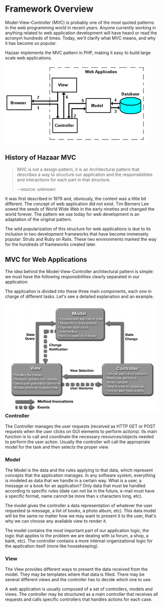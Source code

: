 # Framework Overview

Model-View-Controller (MVC) is probably one of the most quoted patterns in the web programming world in recent years. Anyone currently working in anything related to web application development will have heard or read the acronym hundreds of times. Today, we'll clarify what MVC means, and why it has become so popular. 

Hazaar implements the MVC pattern in PHP, making it easy to build large scale web applications.

![MVC Overview](images/mvc-overview.gif)

## History of Hazaar MVC

> MVC is not a design pattern, it is an Architectural pattern that describes a way to structure our application and the responsibilities and interactions  for each part in that structure.
>
> --source: unknown

It was first described in 1979 and, obviously, the context was a little bit different. The concept of web application did not exist. Tim Berners Lee sowed the seeds of World Wide Web in the early nineties and changed the world forever. The pattern we use today for web development is an adaptation of the original pattern.

The wild popularization of this structure for web applications is due to its inclusion in two development frameworks that have become immensely popular: Struts and Ruby on Rails. These two environments marked the way for the hundreds of frameworks created later.

## MVC for Web Applications

The idea behind the Model-View-Controller architectural pattern is simple: we must have the following responsibilities clearly separated in our application:

The application is divided into these three main components, each one in charge of different tasks. Let's see a detailed explanation and an example.

<img alt="mvc diagram" src="images/mvc_diagram.png" title="MVC Diagram" style="float: right;" />

### Controller

The Controller manages the user requests (received as HTTP GET or POST requests when the user clicks on GUI elements to perform actions). Its main function is to call and coordinate the necessary resources/objects needed to perform the user action. Usually the controller will call the appropriate model for the task and then selects the proper view.

### Model

The Model is the data and the rules applying to that data, which represent concepts that the application manages. In any software system, everything is modeled as data that we handle in a certain way. What is a user, a message or a book for an application? Only data that must be handled according to specific rules (date can not be in the future, e-mail must have a specific format, name cannot be more than x characters long, etc).

The model gives the controller a data representation of whatever the user requested (a message, a list of books, a photo album, etc). This data model will be the same no matter how we may want to present it to the user, that's why we can choose any available view to render it.

The model contains the most important part of our application logic, the logic that applies to the problem we are dealing with (a forum, a shop, a bank, etc). The controller contains a more internal-organizational logic for the application itself (more like housekeeping).

### View

The View provides different ways to present the data received from the model. They may be templates where that data is filled. There may be several different views and the controller has to decide which one to use.

A web application is usually composed of a set of controllers, models and views. The controller may be structured as a main controller that receives all requests and calls specific controllers that handles actions for each case.